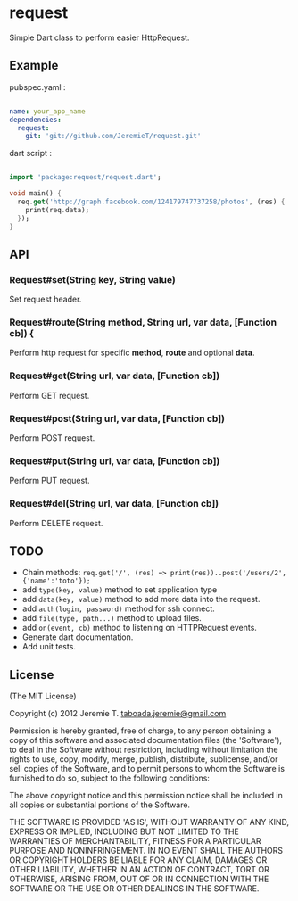 request
=======

Simple Dart class to perform easier HttpRequest.

Example
-------

pubspec.yaml :

```yaml

name: your_app_name
dependencies:
  request:
    git: 'git://github.com/JeremieT/request.git'

```

dart script :

```dart

import 'package:request/request.dart';

void main() {
  req.get('http://graph.facebook.com/124179747737258/photos', (res) {
    print(req.data);
  });
}

```

API
---

### Request#set(String key, String value)

Set request header.

### Request#route(String method, String url, var data, [Function cb]) {

Perform http request for specific __method__, __route__ and optional __data__.

### Request#get(String url, var data, [Function cb])

Perform GET request.

### Request#post(String url, var data, [Function cb])

Perform POST request.

### Request#put(String url, var data, [Function cb])

Perform PUT request.

### Request#del(String url, var data, [Function cb])

Perform DELETE request.

TODO
----
- Chain methods: `req.get('/', (res) => print(res))..post('/users/2', {'name':'toto'});`
- add `type(key, value)` method to set application type
- add `data(key, value)` method to add more data into the request.
- add `auth(login, password)` method for ssh connect.
- add `file(type, path...)` method to upload files.
- add `on(event, cb)` method to listening on HTTPRequest events.
- Generate dart documentation.
- Add unit tests.

License
-------
(The MIT License)

Copyright (c) 2012 Jeremie T. <taboada.jeremie@gmail.com>

Permission is hereby granted, free of charge, to any person obtaining a copy of this software and associated documentation files (the 'Software'), to deal in the Software without restriction, including without limitation the rights to use, copy, modify, merge, publish, distribute, sublicense, and/or sell copies of the Software, and to permit persons to whom the Software is furnished to do so, subject to the following conditions:

The above copyright notice and this permission notice shall be included in all copies or substantial portions of the Software.

THE SOFTWARE IS PROVIDED 'AS IS', WITHOUT WARRANTY OF ANY KIND, EXPRESS OR IMPLIED, INCLUDING BUT NOT LIMITED TO THE WARRANTIES OF MERCHANTABILITY, FITNESS FOR A PARTICULAR PURPOSE AND NONINFRINGEMENT. IN NO EVENT SHALL THE AUTHORS OR COPYRIGHT HOLDERS BE LIABLE FOR ANY CLAIM, DAMAGES OR OTHER LIABILITY, WHETHER IN AN ACTION OF CONTRACT, TORT OR OTHERWISE, ARISING FROM, OUT OF OR IN CONNECTION WITH THE SOFTWARE OR THE USE OR OTHER DEALINGS IN THE SOFTWARE.